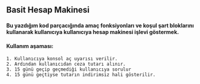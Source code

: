 ## Basit Hesap Makinesi
#### Bu yazdığım kod parçacığında amaç fonksiyonları ve koşul şart bloklarını kullanarak kullanıcıya kullanıcıya hesap makinesi işlevi göstermek.
#### Kullanım aşaması:
```
1. Kullanıcıya konsol aç uyarısı verilir. 
2. Ardından kullanıcıdan ceza tutarı alınır.
3. 15 günü geçip geçmediği kullanıcıya sorulur
4. 15 günü geçtiyse tutarın indirimsiz hali gösterilir.
```
